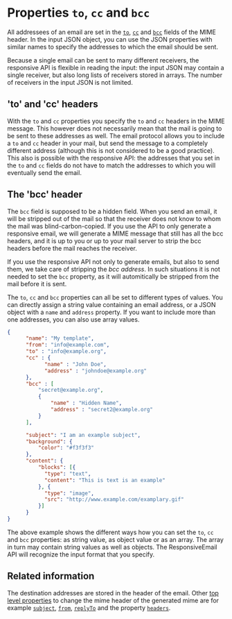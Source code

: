 # Properties `to`, `cc` and `bcc`

All addressees of an email are set in the <a href="/support/json/property-to">`to`</a>,
<a href="/support/json/property-cc">`cc`</a> and <a href="/support/json/property-bcc">`bcc`</a>
fields of the MIME header. In the input JSON object, you can use the JSON properties
with similar names to specify the addresses to which the email should be sent.

Because a single email can be sent to many different receivers, the responsive API
is flexible in reading the input: the input JSON may contain a single receiver, but also
long lists of receivers stored in arrays. The number of receivers in the input JSON
is not limited.

## 'to' and 'cc' headers

With the `to` and `cc` properties you specify the `to` and `cc` headers in the MIME message.
This however does not necessarily mean that the mail is going to be sent to these
addresses as well. The email protocol allows you to include a `to` and `cc`
header in your mail, but send the message to a completely different
address (although this is not considered to be a good practice).
This also is possible with the responsive API: the addresses that you set in the `to`
and `cc` fields do not have to match the addresses to which you will eventually
send the email.

## The 'bcc' header

The `bcc` field is supposed to be a hidden field. When you
send an email, it will be stripped out of the mail so that the receiver
does not know to whom the mail was blind-carbon-copied. If you use the
API to only generate a responsive email, we will generate a MIME message
that still has all the bcc headers, and it is up to you or up to your
mail server to strip the bcc headers before the mail reaches the receiver.

If you use the responsive API not only to generate emails, but also to send them,
we take care of stripping the _bcc address_. In such situations it
is not needed to set the `bcc` property, as it will automitically be
 stripped from the mail before it is sent.

The `to`, `cc` and `bcc` properties can all be set to different types of values.
You can directly assign a string value containing an email address, or
a JSON object with a `name` and `address` property. If you
want to include more than one addresses, you
can also use array values.

````json
{
      "name": "My template",
      "from": "info@example.com",
      "to" : "info@example.org",
      "cc" : {
            "name" : "John Doe",
            "address" : "johndoe@example.org"
      },
      "bcc" : [
          "secret@example.org",
          {
              "name" : "Hidden Name",
              "address" : "secret2@example.org"
          }
      ],

      "subject": "I am an example subject",
      "background": {
          "color": "#f3f3f3"
      },
      "content": {
          "blocks": [{
            "type": "text",
            "content": "This is text is an example"
          }, {
            "type": "image",
            "src": "http://www.example.com/examplary.gif"
          }]
      }
}
````

The above example shows the different ways how you can set the `to`, `cc` and `bcc`
properties: as string value, as object value or as an array. The array in turn may
contain string values as well as objects. The ResponsiveEmail API will
recognize the input format that you specify.

## Related information

The destination addresses are stored in the header of the email. Other <a href="/support/json/top-level-properties">top level
properties</a> to change the mime header of the generated mime are for example
<a href="/support/json/property-subject"><code>subject</code></a>,
<a href="/support/json/property-from"><code>from</code></a>,
<a href="/support/json/property-reply-to"><code>replyTo</code></a> and the property
<a href="/support/json/property-headers"><code>headers</code></a>.
